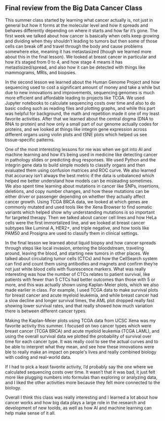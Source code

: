 ## Final review from the Big Data Cancer Class
This summer class started by learning what cancer actually is, not just in general but how it forms at the molecular level and how it spreads and behaves differently depending on where it starts and how far it’s gone. The first week we talked about how cancer is basically when cells keep growing and dividing when they shouldn’t leading to tumors but then some of those cells can break off and travel through the body and cause problems somewhere else, meaning it has metastasized (though we learned more about this in the final lesson). We looked at breast cancer in particular and how it’s staged from 0 to 4, and how stage 4 means it has metastisized/spread, and also how it can be detected with things like mammograms, MRIs, and biopsies.

In the second lesson we learned about the Human Genome Project and how sequencing used to cost a significant amount of money and take a while but due to new innovations and improvements, sequencing genomes is much more efficient and affordable leading to projects like TCGA. We used Jupyter notebooks to calculate sequencing costs over time and also to do basic coding such as reading files and plotting graphs, and while this part was helpful for background, the math and repetition made it one of my least favorite activities. After that we learned about the central dogma (DNA to RNA to protein) and how only a small part of our genome actually codes for proteins, and we looked at things like integrin gene expression across different organs using violin plots and tSNE plots which helped us see tissue-specific patterns.

One of the most interesting lessons for me was when we got into AI and machine learning and how it’s being used in medicine like detecting cancer in pathology slides or predicting drug responses. We used Python and the integrin gene data to build simple models to classify organs and then evaluated them using confusion matrices and ROC curve. We also learned that accuracy isn’t always the best metric if the data is unbalanced which helped me better understand how models can be misleading sometimes. We also spent time learning about mutations in cancer like SNPs, insertions, deletions, and copy number changes, and how these mutations can be either driver or passenger depending on whether they actually affect cancer growth. Using TCGA BRCA data, we looked at which genes are commonly mutated and used tools like the Xena Browser to find somatic variants which helped show why understanding mutations is so important for targeted therapy. Then we talked about cancer cell lines and how HeLa cells were the first immortalized line, and we looked at breast cancer subtypes like Luminal A, HER2+, and triple negative, and how tools like PAM50 and Prosigna are used to classify them in clinical settings.

In the final lesson we learned about liquid biopsy and how cancer spreads through steps like local invasion, entering the bloodstream, traveling around, leaving the blood, and starting new tumors in other places. We talked about circulating tumor cells (CTCs) and how the CellSearch system can find and count them using antibodies and magnets and confirm they’re not just white blood cells with fluorescence markers. What was really interesting was how the number of CTCs relates to patient survival, like patients with fewer than 5 CTCs had better outcomes than those with 5 or more, and this was actually shown using Kaplan-Meier plots, which we also made earlier in class. For example, I used TCGA data to make survival plots for breast cancer and acute myeloid leukemia, and while breast cancer had a slow decline and longer survival times, the AML plot dropped really fast showing lower survival rates, and that really showed how much variation there is between different cancer types.

Making the Kaplan-Meier plots using TCGA data from UCSC Xena was my favorite activity this summer. I focused on two cancer types which were breast cancer (TCGA BRCA) and acute myeloid leukemia (TCGA LAML), and using the overall survival data we plotted the probability of survival over time for each cancer type. It was really cool to see the actual curves and to be able to interpret what they mean, and see how these innovations were ble to really make an impact on people's lives and really combined biology with coding and real-world data.

If I had to pick a least favorite activity, I’d probably say the one where we calculated sequencing costs over time. It wasn’t that it was bad, it just felt more like plugging numbers into formulas than exploring or analyzing data, and I liked the other activities more because they felt more connected to the biology.

Overall I think this class was really interesting and I learned a lot about how cancer works and how big data plays a large role in the research and development of new toolds, as well as how AI and machine learning can help make sense of it all. 
